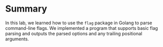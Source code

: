 # Summary

In this lab, we learned how to use the `flag` package in Golang to parse command-line flags. We implemented a program that supports basic flag parsing and outputs the parsed options and any trailing positional arguments.
